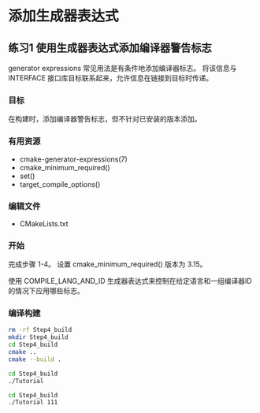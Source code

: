 # 添加生成器表达式

## 练习1 使用生成器表达式添加编译器警告标志

generator expressions 常见用法是有条件地添加编译器标志。
将该信息与 INTERFACE 接口库目标联系起来，允许信息在链接到目标时传递。

### 目标

在构建时，添加编译器警告标志，但不针对已安装的版本添加。

### 有用资源

- cmake-generator-expressions(7)
- cmake_minimum_required()
- set()
- target_compile_options()

### 编辑文件

- CMakeLists.txt

### 开始

完成步骤 1-4。
设置 cmake_minimum_required() 版本为 3.15。

使用 COMPILE_LANG_AND_ID 生成器表达式来控制在给定语言和一组编译器ID的情况下应用哪些标志。

### 编译构建

```bash
rm -rf Step4_build
mkdir Step4_build
cd Step4_build
cmake ..
cmake --build .
```

```bash
cd Step4_build
./Tutorial
```

```bash
cd Step4_build
./Tutorial 111
```